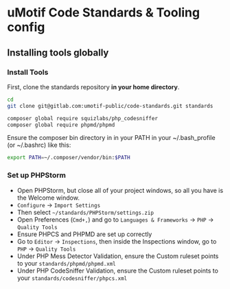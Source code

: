 # uMotif Code Standards & Tooling config

## Installing tools globally

### Install Tools

First, clone the standards repository **in your home directory**.

```bash
cd
git clone git@gitlab.com:umotif-public/code-standards.git standards
```

```bash
composer global require squizlabs/php_codesniffer
composer global require phpmd/phpmd
```

Ensure the composer bin directory in in your PATH in your ~/.bash_profile (or ~/.bashrc) like this:

```bash
export PATH=~/.composer/vendor/bin:$PATH
```

### Set up PHPStorm

* Open PHPStorm, but close all of your project windows, so all you have is the Welcome window.
* `Configure` -> `Import Settings`
* Then select `~/standards/PHPStorm/settings.zip`
* Open Preferences (`Cmd+,`) and go to `Languages & Frameworks` -> `PHP` -> `Quality Tools`
* Ensure PHPCS and PHPMD are set up correctly
* Go to `Editor` -> `Inspections`, then inside the Inspections window, go to `PHP` -> `Quality Tools`
* Under PHP Mess Detector Validation, ensure the Custom ruleset points to your `standards/phpmd/phpmd.xml`
* Under PHP CodeSniffer Validation, ensure the Custom ruleset points to your `standards/codesniffer/phpcs.xml`
